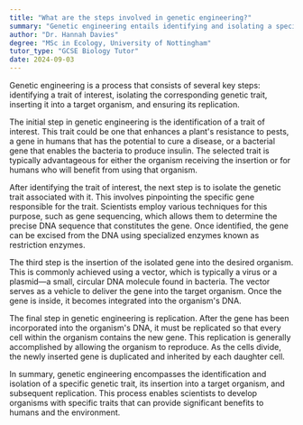 ```yaml
---
title: "What are the steps involved in genetic engineering?"
summary: "Genetic engineering entails identifying and isolating a specific trait, inserting it into a target organism, and replicating the modified genetic material."
author: "Dr. Hannah Davies"
degree: "MSc in Ecology, University of Nottingham"
tutor_type: "GCSE Biology Tutor"
date: 2024-09-03
---
```


Genetic engineering is a process that consists of several key steps: identifying a trait of interest, isolating the corresponding genetic trait, inserting it into a target organism, and ensuring its replication.

The initial step in genetic engineering is the identification of a trait of interest. This trait could be one that enhances a plant's resistance to pests, a gene in humans that has the potential to cure a disease, or a bacterial gene that enables the bacteria to produce insulin. The selected trait is typically advantageous for either the organism receiving the insertion or for humans who will benefit from using that organism.

After identifying the trait of interest, the next step is to isolate the genetic trait associated with it. This involves pinpointing the specific gene responsible for the trait. Scientists employ various techniques for this purpose, such as gene sequencing, which allows them to determine the precise DNA sequence that constitutes the gene. Once identified, the gene can be excised from the DNA using specialized enzymes known as restriction enzymes.

The third step is the insertion of the isolated gene into the desired organism. This is commonly achieved using a vector, which is typically a virus or a plasmid—a small, circular DNA molecule found in bacteria. The vector serves as a vehicle to deliver the gene into the target organism. Once the gene is inside, it becomes integrated into the organism's DNA.

The final step in genetic engineering is replication. After the gene has been incorporated into the organism's DNA, it must be replicated so that every cell within the organism contains the new gene. This replication is generally accomplished by allowing the organism to reproduce. As the cells divide, the newly inserted gene is duplicated and inherited by each daughter cell.

In summary, genetic engineering encompasses the identification and isolation of a specific genetic trait, its insertion into a target organism, and subsequent replication. This process enables scientists to develop organisms with specific traits that can provide significant benefits to humans and the environment.
    